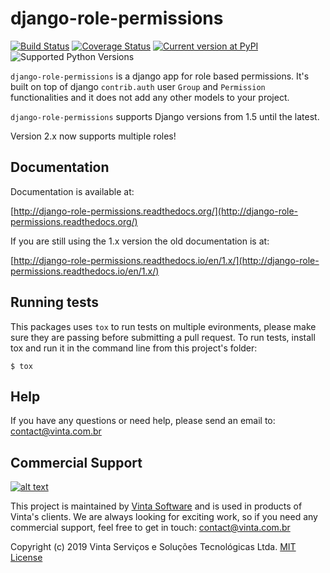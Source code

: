 # django-role-permissions

[![Build Status](https://github.com/vintasoftware/django-role-permissions/actions/workflows/tests.yml/badge.svg)](https://github.com/bornhack/bornhack-website/actions)
[![Coverage Status](https://coveralls.io/repos/github/vintasoftware/django-role-permissions/badge.svg?branch=master)](https://coveralls.io/github/vintasoftware/django-role-permissions?branch=master)
[![Current version at PyPI](https://img.shields.io/pypi/v/django-role-permissions.svg)](https://pypi.python.org/pypi/django-role-permissions)
![Supported Python Versions](https://img.shields.io/pypi/pyversions/django-role-permissions.svg)

``django-role-permissions`` is a django app for role based permissions. It's built on top of django ``contrib.auth`` user ```Group``` and ``Permission`` functionalities and it does not add any other models to your project.  

``django-role-permissions`` supports Django versions from 1.5 until the latest.

Version 2.x now supports multiple roles!

## Documentation

Documentation is available at:

[http://django-role-permissions.readthedocs.org/](http://django-role-permissions.readthedocs.org/)

If you are still using the 1.x version the old documentation is at:

[http://django-role-permissions.readthedocs.io/en/1.x/](http://django-role-permissions.readthedocs.io/en/1.x/)

## Running tests

This packages uses `tox` to run tests on multiple evironments, please make sure they are passing before submitting a pull request.
To run tests, install tox and run it in the command line from this project's folder:

``$ tox``

## Help

If you have any questions or need help, please send an email to: contact@vinta.com.br

## Commercial Support

[![alt text](https://avatars2.githubusercontent.com/u/5529080?s=80&v=4 "Vinta Logo")](https://www.vinta.com.br/)

This project is maintained by [Vinta Software](https://www.vinta.com.br/) and is used in products of Vinta's clients. We are always looking for exciting work, so if you need any commercial support, feel free to get in touch: contact@vinta.com.br

Copyright (c) 2019 Vinta Serviços e Soluções Tecnológicas Ltda.
[MIT License](LICENSE.txt)
